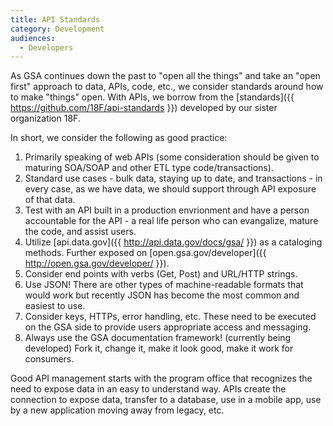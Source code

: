```yaml
---
title: API Standards
category: Development
audiences:
  - Developers
---
```


As GSA continues down the past to "open all the things" and take an "open first" approach to data, APIs, code, etc., we consider standards around how to make "things" open.  With APIs, we borrow from the [standards]({{ https://github.com/18F/api-standards }}) developed by our sister organization 18F.

In short, we consider the following as good practice:

1. Primarily speaking of web APIs (some consideration should be given to maturing SOA/SOAP and other ETL type code/transactions).
2. Standard use cases - bulk data, staying up to date, and transactions - in every case, as we have data, we should support through API exposure of that data.
3. Test with an API built in a production envrionment and have a person accountable for the API - a real life person who can evangalize, mature the code, and assist users.
4. Utilize [api.data.gov]({{ http://api.data.gov/docs/gsa/ }}) as a cataloging methods.  Further exposed on [open.gsa.gov/developer]({{ http://open.gsa.gov/developer/ }}).
5. Consider end points with verbs (Get, Post) and URL/HTTP strings.
6. Use JSON!  There are other types of machine-readable formats that would work but recently JSON has become the most common and easiest to use.
7. Consider keys, HTTPs, error handling, etc.  These need to be executed on the GSA side to provide users appropriate access and messaging.
8. Always use the GSA documentation framework! (currently being developed)  Fork it, change it, make it look good, make it work for consumers.

Good API management starts with the program office that recognizes the need to expose data in an easy to understand way.  APIs create the connection to expose data, transfer to a database, use in a mobile app, use by a new application moving away from legacy, etc.
